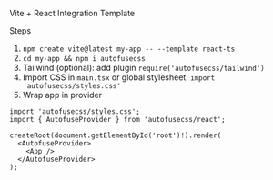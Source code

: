 Vite + React Integration Template

Steps
1) `npm create vite@latest my-app -- --template react-ts`
2) `cd my-app && npm i autofusecss`
3) Tailwind (optional): add plugin `require('autofusecss/tailwind')`
4) Import CSS in `main.tsx` or global stylesheet: `import 'autofusecss/styles.css'`
5) Wrap app in provider

```tsx
import 'autofusecss/styles.css';
import { AutofuseProvider } from 'autofusecss/react';

createRoot(document.getElementById('root')!).render(
  <AutofuseProvider>
    <App />
  </AutofuseProvider>
);
```

